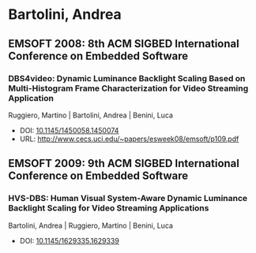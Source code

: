 # Bartolini, Andrea

## EMSOFT 2008: 8th ACM SIGBED International Conference on Embedded Software

### DBS4video: Dynamic Luminance Backlight Scaling Based on Multi-Histogram Frame Characterization for Video Streaming Application
Ruggiero, Martino | Bartolini, Andrea | Benini, Luca
* DOI: [10.1145/1450058.1450074](https://doi.org/10.1145/1450058.1450074)
* URL: <http://www.cecs.uci.edu/~papers/esweek08/emsoft/p109.pdf>

## EMSOFT 2009: 9th ACM SIGBED International Conference on Embedded Software

### HVS-DBS: Human Visual System-Aware Dynamic Luminance Backlight Scaling for Video Streaming Applications
Bartolini, Andrea | Ruggiero, Martino | Benini, Luca
* DOI: [10.1145/1629335.1629339](https://doi.org/10.1145/1629335.1629339)

